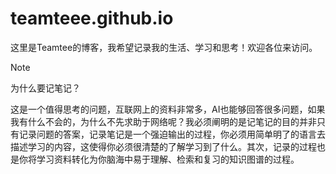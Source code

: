 # teamteee.github.io
这里是Teamtee的博客，我希望记录我的生活、学习和思考！欢迎各位来访问。
> [!NOTE]
> 为什么要记笔记？

这是一个值得思考的问题，互联网上的资料非常多，AI也能够回答很多问题，如果我有什么不会的，为什么不先求助于网络呢？我必须阐明的是记笔记的目的并非只有记录问题的答案，记录笔记是一个强迫输出的过程，你必须用简单明了的语言去描述学习的内容，这使得你必须很清楚的了解学习到了什么。其次，记录的过程也是你将学习资料转化为你脑海中易于理解、检索和复习的知识图谱的过程。
